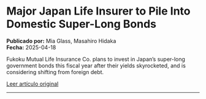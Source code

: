 # Major Japan Life Insurer to Pile Into Domestic Super-Long Bonds

**Publicado por:** Mia Glass, Masahiro Hidaka  
**Fecha:** 2025-04-18

Fukoku Mutual Life Insurance Co. plans to invest in Japan’s super-long government bonds this fiscal year after their yields skyrocketed, and is considering shifting from foreign debt.

[Leer artículo original](https://www.bloomberg.com/news/articles/2025-04-18/major-japan-life-insurer-to-pile-into-domestic-super-long-bonds)

---
